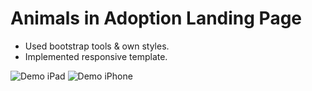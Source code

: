 # Animals in Adoption Landing Page

- Used bootstrap tools & own styles.
- Implemented responsive template.



![Demo iPad](img/demo-ipad.gif)
![Demo iPhone](img/demo-iphone.gif)